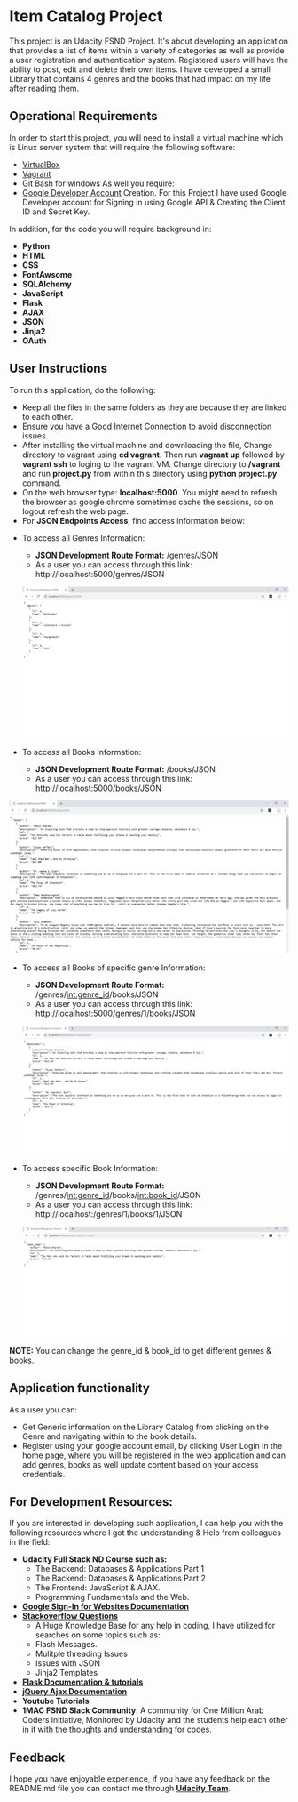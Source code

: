 # Item Catalog Project

This project is an Udacity FSND Project. It's about developing an application that provides a list of items within a variety of categories as well as provide a user registration and authentication system. Registered users will have the ability to post, edit and delete their own items. I have developed a small Library that contains 4 genres and the books that had impact on my life after reading them.

## Operational Requirements
In order to start this project, you will need to install a virtual machine which is Linux server system that will require the following software:

* [VirtualBox](https://www.virtualbox.org/wiki/Download_Old_Builds_5_1)
* [Vagrant](https://www.vagrantup.com/)
* Git Bash for windows
As well you require:
* [Google Developer Account](https://console.developers.google.com) Creation. For this Project I have used Google Developer account for Signing in using Google API & Creating the Client ID and Secret Key.

In addition, for the code you will require background in:
* **Python**
* **HTML**
* **CSS**
* **FontAwsome**
* **SQLAlchemy**
* **JavaScript**
* **Flask**
* **AJAX**
* **JSON**
* **Jinja2**
* **OAuth**

## User Instructions
To run this application, do the following:
* Keep all the files in the same folders as they are because they are linked to each other.
* Ensure you have a Good Internet Connection to avoid disconnection issues.
* After installing the virtual machine and downloading the file, Change directory to vagrant using **cd vagrant**. Then run **vagrant up** followed by **vagrant ssh** to loging to the vagrant VM. Change directory to **/vagrant** and run **project.py** from within this directory using **python project.py** command.
* On the web browser type: **localhost:5000**. You might need to refresh the browser as google chrome sometimes cache the sessions, so on logout refresh the web page.
* For **JSON Endpoints Access**, find access information below:
 - To access all Genres Information:
   * **JSON Development Route Format:** /genres/JSON
   * As a user you can access through this link: http://localhost:5000/genres/JSON

   ![Genres](screenshots/Genres.png)
  - To access all Books Information:
    * **JSON Development Route Format:** /books/JSON
    * As a user you can access through this link: http://localhost:5000/books/JSON

   ![Genres](screenshots/books.png)
 - To access all Books of specific genre Information:
   * **JSON Development Route Format:** /genres/<int:genre_id>/books/JSON
   * As a user you can access through this link: http://localhost:5000/genres/1/books/JSON

   ![Genre Books](screenshots/Genrebooks.png)
 - To access specific Book Information:
   * **JSON Development Route Format:** /genres/<int:genre_id>/books/<int:book_id>/JSON
   * As a user you can access through this link: http://localhost:/genres/1/books/1/JSON

   ![Genre Specific Book](screenshots/specificbook.png)

**NOTE:** You can change the genre_id & book_id to get different genres & books.
## Application functionality
As a user you can:
* Get Generic information on the Library Catalog from clicking on the Genre and navigating within to the book details.
* Register using your google account email, by clicking User Login in the home page, where you will be registered in the web application and can add genres, books as well update content based on your access credentials.

## For Development Resources:
If you are interested in developing such application, I can help you with the following resources where I got the understanding & Help from colleagues in the field:
* **Udacity Full Stack ND Course such as:**
  - The Backend: Databases & Applications Part 1
  - The Backend: Databases & Applications Part 2
  - The Frontend: JavaScript & AJAX.
  - Programming Fundamentals and the Web.
* **[Google Sign-In for Websites Documentation](https://developers.google.com/identity/sign-in/web/server-side-flow)**
* **[Stackoverflow Questions](https://stackoverflow.com)**
  * A Huge Knowledge Base for any help in coding, I have utilized for searches on some topics such as:
  - Flash Messages.
  - Mulitple threading Issues
  - Issues with JSON
  - Jinja2 Templates
* **[Flask Documentation & tutorials](http://flask.pocoo.org/)**
* **[jQuery Ajax Documentation](http://api.jquery.com/jquery.ajax/)**
* **Youtube Tutorials**
* **1MAC FSND Slack Community**. A community for One Million Arab Coders initiative, Monitored by Udacity and the students help each other in it with the thoughts and understanding for codes.

## Feedback
 I hope you have enjoyable experience, if you have any feedback on the README.md file you can contact me through **[Udacity Team](https://ae.udacity.com/contact)**.

